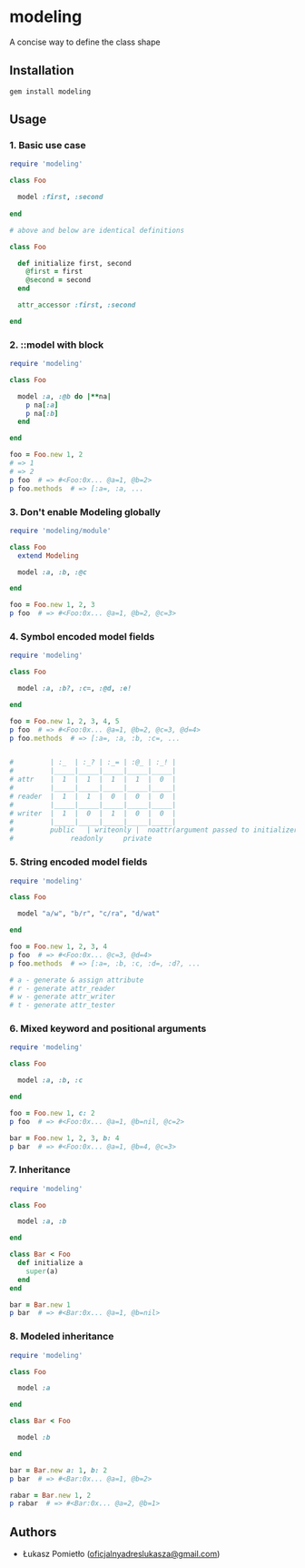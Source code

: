 modeling
===

A concise way to define the class shape

Installation
---
```
gem install modeling
```

Usage
---
### 1. Basic use case
```RUBY
require 'modeling'

class Foo

  model :first, :second
  
end

# above and below are identical definitions

class Foo

  def initialize first, second
    @first = first
    @second = second
  end

  attr_accessor :first, :second

end
```

### 2. ::model with block
```RUBY
require 'modeling'

class Foo

  model :a, :@b do |**na|
    p na[:a]
    p na[:b]
  end

end

foo = Foo.new 1, 2 
# => 1
# => 2
p foo  # => #<Foo:0x... @a=1, @b=2>
p foo.methods  # => [:a=, :a, ...
```

### 3. Don't enable Modeling globally
```RUBY
require 'modeling/module'

class Foo
  extend Modeling

  model :a, :b, :@c

end

foo = Foo.new 1, 2, 3 
p foo  # => #<Foo:0x... @a=1, @b=2, @c=3>
```

### 4. Symbol encoded model fields
```RUBY
require 'modeling'

class Foo

  model :a, :b?, :c=, :@d, :e!

end

foo = Foo.new 1, 2, 3, 4, 5
p foo  # => #<Foo:0x... @a=1, @b=2, @c=3, @d=4>
p foo.methods  # => [:a=, :a, :b, :c=, ...


#         | :_  | :_? | :_= | :@_ | :_! |  
#         |_____|_____|_____|_____|_____|
# attr    |  1  |  1  |  1  |  1  |  0  |
#         |_____|_____|_____|_____|_____|
# reader  |  1  |  1  |  0  |  0  |  0  |
#         |_____|_____|_____|_____|_____|
# writer  |  1  |  0  |  1  |  0  |  0  |
#         |_____|_____|_____|_____|_____|
#         public   | writeonly |  noattr(argument passed to initializer block only)
#              readonly     private
```

### 5. String encoded model fields
```RUBY
require 'modeling'

class Foo

  model "a/w", "b/r", "c/ra", "d/wat"

end

foo = Foo.new 1, 2, 3, 4
p foo  # => #<Foo:0x... @c=3, @d=4>
p foo.methods  # => [:a=, :b, :c, :d=, :d?, ...

# a - generate & assign attribute
# r - generate attr_reader
# w - generate attr_writer
# t - generate attr_tester
```

### 6. Mixed keyword and positional arguments
```RUBY
require 'modeling'

class Foo

  model :a, :b, :c

end

foo = Foo.new 1, c: 2
p foo  # => #<Foo:0x... @a=1, @b=nil, @c=2>

bar = Foo.new 1, 2, 3, b: 4
p bar  # => #<Foo:0x... @a=1, @b=4, @c=3>
```

### 7. Inheritance
```RUBY
require 'modeling'

class Foo

  model :a, :b

end

class Bar < Foo
  def initialize a
    super(a)
  end
end

bar = Bar.new 1
p bar  # => #<Bar:0x... @a=1, @b=nil>
```

### 8. Modeled inheritance
```RUBY
require 'modeling'

class Foo

  model :a

end

class Bar < Foo

  model :b

end

bar = Bar.new a: 1, b: 2
p bar  # => #<Bar:0x... @a=1, @b=2>

rabar = Bar.new 1, 2
p rabar  # => #<Bar:0x... @a=2, @b=1>
```

Authors
---
- Łukasz Pomietło (oficjalnyadreslukasza@gmail.com)
